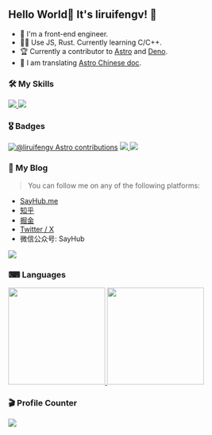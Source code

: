 ## Hello World🎉 It's liruifengv! 👋

- 👨 I'm a front-end engineer.
- 👨‍💻 Use JS, Rust. Currently learning C/C++.
- 🏆 Currently a contributor to [Astro](https://github.com/withastro) and [Deno](https://github.com/denoland). 
- 🚀 I am translating [Astro Chinese doc](https://docs.astro.build/zh-cn/getting-started/).

### 🛠 My Skills

<a href="https://sayhub.me#gh-light-mode-only">
  <img src="https://skillicons.dev/icons?i=html,css,js,ts,rust,c,deno,nodejs,react,vue,astro,svelte,nextjs,tauri,electron,express,actix,tailwind,vite,webpack,rollupjs,git,linux,md,vim,vscode,postgres,nginx,github,vercel&theme=light" />
</a>

<a href="https://sayhub.me#gh-dark-mode-only">
  <img src="https://skillicons.dev/icons?i=html,css,js,ts,rust,c,deno,nodejs,react,vue,astro,svelte,nextjs,tauri,electron,express,actix,tailwind,vite,webpack,rollupjs,git,linux,md,vim,vscode,postgres,nginx,github,vercel&theme=dark" />
</a>

### 🎖 Badges

[![@liruifengv Astro contributions](https://astro.badg.es/v1/contributor/liruifengv.svg)](https://astro.badg.es/v1/contributor/liruifengv/)
<a href="https://github.com/liruifengv#gh-light-mode-only">
  <img src="https://github-readme-stats-one-mu-82.vercel.app/api?username=liruifengv&show_icons=true&icon_color=805AD5&text_color=718096&bg_color=ffffff#gh-light-mode-only" />
</a>
<a href="https://github.com/liruifengv#gh-dark-mode-only">
  <img src="https://github-readme-stats-one-mu-82.vercel.app/api?username=liruifengv&show_icons=true&theme=vue-dark&border_color=42b973#gh-dark-mode-only" />
</a>

### 📖 My Blog
> You can follow me on any of the following platforms:
- <a href="https://sayhub.me">SayHub.me</a>
- <a href="https://www.zhihu.com/people/liruifengv">知乎</a>
- <a href="https://juejin.cn/user/237150239994471">掘金</a>
- <a href="https://twitter.com/liruifengv">Twitter / X</a>
- 微信公众号: SayHub
<img src="https://images.sayhub.me/blog/qrcode.png" />



### ⌨ Languages
<a href="https://github.com/liruifengv#gh-light-mode-only">
  <img height="195" src="https://github-readme-stats-one-mu-82.vercel.app/api/top-langs/?username=liruifengv&layout=compact&langs_count=8&bg_color=ffffff#gh-light-mode-only"">
</a>

<a href="https://github.com/liruifengv#gh-dark-mode-only">
  <img height="195" src="https://github-readme-stats-one-mu-82.vercel.app/api/top-langs/?username=liruifengv&layout=compact&langs_count=8&bg_color=233140&border_color=42b973&theme=vue-dark#gh-dark-mode-only"">
</a>

### 🎬 Profile Counter
![](https://profile-counter.glitch.me/liruifengv/count.svg)



